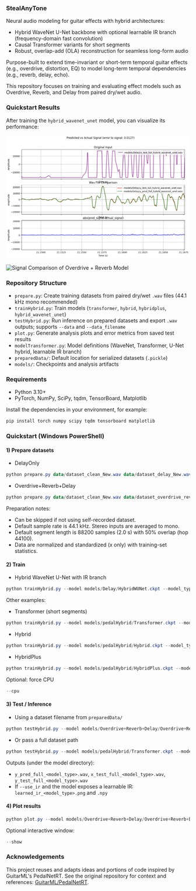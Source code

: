 ### StealAnyTone

Neural audio modeling for guitar effects with hybrid architectures:
- Hybrid WaveNet U-Net backbone with optional learnable IR branch (frequency-domain fast convolution)
- Causal Transformer variants for short segments
- Robust, overlap-add (OLA) reconstruction for seamless long-form audio

Purpose-built to extend time-invariant or short-term temporal guitar effects (e.g., overdrive, distortion, EQ) to model long-term temporal dependencies (e.g., reverb, delay, echo). 

This repository focuses on training and evaluating effect models such as Overdrive, Reverb, and Delay from paired dry/wet audio.

### Quickstart Results

After training the `hybrid_wavenet_unet` model, you can visualize its performance:

![Signal Comparison of Delay Model](models/Delay/detail_signal_comparison_e2s_0.0127.png)

![Signal Comparison of Overdrive + Reverb Model](models/Overdrive+Delay/detail_signal_comparison_e2s_0.005.png)

### Repository Structure
- `prepare.py`: Create training datasets from paired dry/wet `.wav` files (44.1 kHz mono recommended)
- `trainHybrid.py`: Train models (`transformer`, `hybrid`, `hybridplus`, `hybrid_wavenet_unet`)
- `testHybrid.py`: Run inference on prepared datasets and export `.wav` outputs; supports `--data` and `--data_filename`
- `plot.py`: Generate analysis plots and error metrics from saved test results
- `modelTransformer.py`: Model definitions (WaveNet, Transformer, U-Net hybrid, learnable IR branch)
- `preparedData/`: Default location for serialized datasets (`.pickle`)
- `models/`: Checkpoints and analysis artifacts

### Requirements
- Python 3.10+
- PyTorch, NumPy, SciPy, tqdm, TensorBoard, Matplotlib

Install the dependencies in your environment, for example:
```powershell
pip install torch numpy scipy tqdm tensorboard matplotlib
```

### Quickstart (Windows PowerShell)

#### 1) Prepare datasets
- DelayOnly
```powershell
python prepare.py data/dataset_clean_New.wav data/dataset_delay_New.wav --out_dir preparedData --out_name DelayOnly.pickle
```

- Overdrive+Reverb+Delay
```powershell
python prepare.py data/dataset_clean_New.wav data/dataset_overdrive_reverb_delay_New.wav --out_dir preparedData --out_name Overdrive+Reverb+Delay.pickle
```

Preparation notes:
- Can be skipped if not using self-recorded dataset.
- Default sample rate is 44.1 kHz. Stereo inputs are averaged to mono.
- Default segment length is 88200 samples (2.0 s) with 50% overlap (hop 44100).
- Data are normalized and standardized (x only) with training-set statistics.

#### 2) Train
- Hybrid WaveNet U-Net with IR branch
```powershell
python trainHybrid.py --model models/Delay/HybridWUNet.ckpt --model_type hybrid_wavenet_unet --data preparedData/Overdrive+Reverb+Delay.pickle --use_ir --ir_length 44100 --ir_wet 0.25
```

Other examples:
- Transformer (short segments)
```powershell
python trainHybrid.py --model models/pedalHybrid/Transformer.ckpt --model_type transformer --data preparedData/DelayOnly.pickle
```

- Hybrid
```powershell
python trainHybrid.py --model models/pedalHybrid/Hybrid.ckpt --model_type hybrid --data preparedData/Overdrive+Reverb+Delay.pickle
```

- HybridPlus
```powershell
python trainHybrid.py --model models/pedalHybrid/HybridPlus.ckpt --model_type hybridplus --data preparedData/Overdrive+Reverb+Delay.pickle
```

Optional: force CPU
```powershell
--cpu
```

#### 3) Test / Inference
- Using a dataset filename from `preparedData/`
```powershell
python testHybrid.py --model models/Overdrive+Reverb+Delay/Overdrive+Reverb+Delay.ckpt --model_type hybrid_wavenet_unet --data_filename Overdrive+Reverb+Delay.pickle --use_ir
```

- Or pass a full dataset path
```powershell
python testHybrid.py --model models/pedalHybrid/Transformer.ckpt --model_type transformer --data preparedData/DelayOnly.pickle
```

Outputs (under the model directory):
- `y_pred_full_<model_type>.wav`, `x_test_full_<model_type>.wav`, `y_test_full_<model_type>.wav`
- If `--use_ir` and the model exposes a learnable IR: `learned_ir_<model_type>.png` and `.npy`

#### 4) Plot results
```powershell
python plot.py --model models/Overdrive+Reverb+Delay/Overdrive+Reverb+Delay.ckpt --model_type hybrid_wavenet_unet
```
Optional interactive window:
```powershell
--show
```

### Acknowledgements
This project reuses and adapts ideas and portions of code inspired by GuitarML's PedalNetRT. See the original repository for context and references: [GuitarML/PedalNetRT](https://github.com/GuitarML/PedalNetRT).



